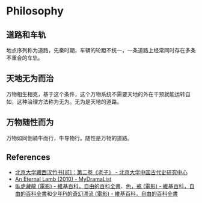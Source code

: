 # Philosophy

## 道路和车轨
地点序列称为道路，先秦时期，车辆的轮距不统一，一条道路上经常同时存在多条不重合的车轨。

## 天地无为而治
万物相生相克，基于这个条件，这个万物系统不需要天地的外在干预就能运转自如，这种治理方法称为无为。无为是天地的道路。

## 万物随性而为
万物如同倒骑牛而行，牛导物行。随性是万物的道路。

## References
- [北京大学藏西汉竹书[贰]：第二卷《老子》 - 北京大学中国古代史研究中心](https://zggds.pku.edu.cn/xzxz/58180.htm)
- [An Eternal Lamb (2010) - MyDramaList](https://mydramalist.com/722607-an-eternal-lamb)
- [臥虎藏龍 (電影) - 維基百科，自由的百科全書](https://zh.wikipedia.org/zh-tw/臥虎藏龍_(電影))、[色，戒 (電影) - 維基百科，自由的百科全書](https://zh.wikipedia.org/zh-tw/色，戒_(電影))和[少年Pi的奇幻漂流 (電影) - 維基百科，自由的百科全書](https://zh.wikipedia.org/zh-tw/少年Pi的奇幻漂流_(電影))
